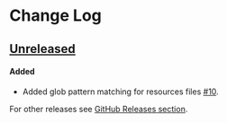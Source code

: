 # Change Log

## [Unreleased](https://github.com/shakacode/sass-resources-loader/compare/master...rtivital:glob)
#### Added
* Added glob pattern matching for resources files [#10](https://github.com/shakacode/sass-resources-loader/issues/10).

For other releases see [GitHub Releases section](https://github.com/shakacode/sass-resources-loader/releases).
